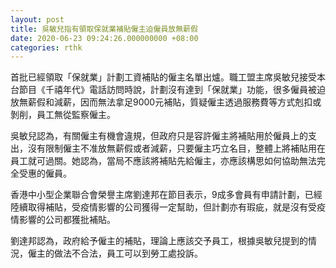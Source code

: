 ```yaml
---
layout: post
title: 吳敏兒指有領取保就業補貼僱主迫僱員放無薪假
date: 2020-06-23 09:24:26.000000000 +08:00
categories: rthk
---
```


首批已經領取「保就業」計劃工資補貼的僱主名單出爐。職工盟主席吳敏兒接受本台節目《千禧年代》電話訪問時說，計劃沒有達到「保就業」功能，很多僱員被迫放無薪假和減薪，因而無法拿足9000元補貼，質疑僱主透過服務費等方式剋扣或剝削，員工無從監察僱主。

吳敏兒認為，有關僱主有機會違規，但政府只是容許僱主將補貼用於僱員上的支出，沒有限制僱主不准放無薪假或者減薪，只要僱主巧立名目，整體上將補貼用在員工就可過關。她認為，當局不應該將補貼先給僱主，亦應該構思如何協助無法完全受惠的僱員。

香港中小型企業聯合會榮譽主席劉達邦在節目表示，9成多會員有申請計劃，已經陸續取得補貼，受疫情影響的公司獲得一定幫助，但計劃亦有瑕疵，就是沒有受疫情影響的公司都獲批補貼。

劉達邦認為，政府給予僱主的補貼，理論上應該交予員工，根據吳敏兒提到的情況，僱主的做法不合法，員工可以到勞工處投訴。
